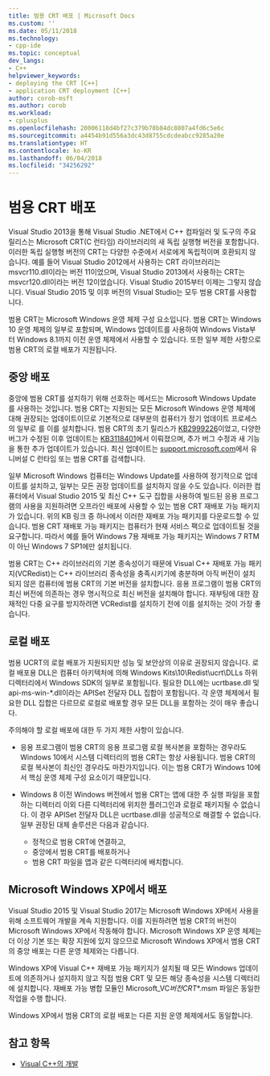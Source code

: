 ```yaml
---
title: 범용 CRT 배포 | Microsoft Docs
ms.custom: ''
ms.date: 05/11/2018
ms.technology:
- cpp-ide
ms.topic: conceptual
dev_langs:
- C++
helpviewer_keywords:
- deploying the CRT [C++]
- application CRT deployment [C++]
author: corob-msft
ms.author: corob
ms.workload:
- cplusplus
ms.openlocfilehash: 20006118d4bf27c379b78b84dc8807a4fd6c5e6c
ms.sourcegitcommit: a4454b91d556a3dc43d8755cdcdeabcc9285a20e
ms.translationtype: HT
ms.contentlocale: ko-KR
ms.lasthandoff: 06/04/2018
ms.locfileid: "34256292"
---
```

# <a name="universal-crt-deployment"></a>범용 CRT 배포

Visual Studio 2013을 통해 Visual Studio .NET에서 C++ 컴파일러 및 도구의 주요 릴리스는 Microsoft CRT(C 런타임) 라이브러리의 새 독립 실행형 버전을 포함합니다. 이러한 독립 실행형 버전의 CRT는 다양한 수준에서 서로에게 독립적이며 호환되지 않습니다. 예를 들어 Visual Studio 2012에서 사용하는 CRT 라이브러리는 msvcr110.dll이라는 버전 11이었으며, Visual Studio 2013에서 사용하는 CRT는 msvcr120.dll이라는 버전 12이었습니다. Visual Studio 2015부터 이제는 그렇지 않습니다. Visual Studio 2015 및 이후 버전의 Visual Studio는 모두 범용 CRT를 사용합니다.

범용 CRT는 Microsoft Windows 운영 체제 구성 요소입니다. 범용 CRT는 Windows 10 운영 체제의 일부로 포함되며, Windows 업데이트를 사용하여 Windows Vista부터 Windows 8.1까지 이전 운영 체제에서 사용할 수 있습니다. 또한 일부 제한 사항으로 범용 CRT의 로컬 배포가 지원됩니다.

## <a name="central-deployment"></a>중앙 배포

중앙에 범용 CRT를 설치하기 위해 선호하는 메서드는 Microsoft Windows Update를 사용하는 것입니다. 범용 CRT는 지원되는 모든 Microsoft Windows 운영 체제에 대해 권장되는 업데이트이므로 기본적으로 대부분의 컴퓨터가 정기 업데이트 프로세스의 일부로 를 이를 설치합니다. 범용 CRT의 초기 릴리스가 [KB2999226](https://support.microsoft.com/en-us/kb/2999226)이었고, 다양한 버그가 수정된 이후 업데이트는 [KB3118401](https://support.microsoft.com/en-us/kb/3118401)에서 이뤄졌으며, 추가 버그 수정과 새 기능을 통한 추가 업데이트가 있습니다. 최신 업데이트는 [support.microsoft.com](https://support.microsoft.com)에서 유니버설 C 런타임 또는 범용 CRT를 검색합니다.

일부 Microsoft Windows 컴퓨터는 Windows Update를 사용하여 정기적으로 업데이트를 설치하고, 일부는 모든 권장 업데이트를 설치하지 않을 수도 있습니다. 이러한 컴퓨터에서 Visual Studio 2015 및 최신 C++ 도구 집합을 사용하여 빌드된 응용 프로그램의 사용을 지원하려면 오프라인 배포에 사용할 수 있는 범용 CRT 재배포 가능 패키지가 있습니다. 위의 KB 링크 중 하나에서 이러한 재배포 가능 패키지를 다운로드할 수 있습니다. 범용 CRT 재배포 가능 패키지는 컴퓨터가 현재 서비스 팩으로 업데이트될 것을 요구합니다. 따라서 예를 들어 Windows 7용 재배포 가능 패키지는 Windows 7 RTM이 아닌 Windows 7 SP1에만 설치됩니다.

범용 CRT는 C++ 라이브러리의 기본 종속성이기 때문에 Visual C++ 재배포 가능 패키지(VCRedist)는 C++ 라이브러리 종속성을 충족시키기에 충분하며 아직 버전이 설치되지 않은 컴퓨터에 범용 CRT의 기본 버전을 설치합니다. 응용 프로그램이 범용 CRT의 최신 버전에 의존하는 경우 명시적으로 최신 버전을 설치해야 합니다. 재부팅에 대한 잠재적인 다중 요구를 방지하려면 VCRedist를 설치하기 전에 이를 설치하는 것이 가장 좋습니다.

## <a name="local-deployment"></a>로컬 배포

범용 UCRT의 로컬 배포가 지원되지만 성능 및 보안상의 이유로 권장되지 않습니다.  로컬 배포용 DLL은 컴퓨터 아키텍처에 의해 Windows Kits\\10\\Redist\\ucrt\\DLLs 하위 디렉터리에서 Windows SDK의 일부로 포함됩니다. 필요한 DLL에는 ucrtbase.dll 및 api-ms-win-\*.dll이라는 APISet 전달자 DLL 집합이 포함됩니다. 각 운영 체제에서 필요한 DLL 집합은 다르므로 로컬로 배포할 경우 모든 DLL을 포함하는 것이 매우 좋습니다.

주의해야 할 로컬 배포에 대한 두 가지 제한 사항이 있습니다.

- 응용 프로그램이 범용 CRT의 응용 프로그램 로컬 복사본을 포함하는 경우라도 Windows 10에서 시스템 디렉터리의 범용 CRT는 항상 사용됩니다. 범용 CRT의 로컬 복사본이 최신인 경우라도 마찬가지입니다. 이는 범용 CRT가 Windows 10에서 핵심 운영 체제 구성 요소이기 때문입니다.

- Windows 8 이전 Windows 버전에서 범용 CRT는 앱에 대한 주 실행 파일을 포함하는 디렉터리 이외 다른 디렉터리에 위치한 플러그인과 로컬로 패키지될 수 없습니다. 이 경우 APISet 전달자 DLL은 ucrtbase.dll을 성공적으로 해결할 수 없습니다. 일부 권장된 대체 솔루션은 다음과 같습니다.

  - 정적으로 범용 CRT에 연결하고,
  - 중앙에서 범용 CRT를 배포하거나
  - 범용 CRT 파일을 앱과 같은 디렉터리에 배치합니다.

## <a name="deployment-on-microsoft-windows-xp"></a>Microsoft Windows XP에서 배포

Visual Studio 2015 및 Visual Studio 2017는 Microsoft Windows XP에서 사용을 위해 소프트웨어 개발을 계속 지원합니다. 이를 지원하려면 범용 CRT의 버전이 Microsoft Windows XP에서 작동해야 합니다. Microsoft Windows XP 운영 체제는 더 이상 기본 또는 확장 지원에 있지 않으므로 Microsoft Windows XP에서 범용 CRT의 중앙 배포는 다른 운영 체제와는 다릅니다.

Windows XP에 Visual C++ 재배포 가능 패키지가 설치될 때 모든 Windows 업데이트에 의존하거나 설지하지 않고 직접 범용 CRT 및 모든 해당 종속성을 시스템 디렉터리에 설치합니다. 재배포 가능 병합 모듈인 Microsoft_VC*버전*_CRT_\*.msm 파일은 동일한 작업을 수행 합니다.

Windows XP에서 범용 CRT의 로컬 배포는 다른 지원 운영 체제에서도 동일합니다.

## <a name="see-also"></a>참고 항목

- [Visual C++의 개발](deployment-in-visual-cpp.md)
